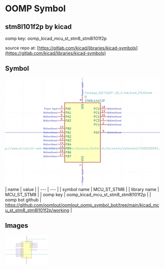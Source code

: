 # OOMP Symbol  
## stm8l101f2p  by kicad  
  
oomp key: oomp_kicad_mcu_st_stm8_stm8l101f2p  
  
source repo at: [https://gitlab.com/kicad/libraries/kicad-symbols](https://gitlab.com/kicad/libraries/kicad-symbols)  
## Symbol  
  
[![working.png](working_600.png)](working.png)  
| name | value | 
| --- | --- | 
| symbol name | MCU_ST_STM8 | 
| library name | MCU_ST_STM8 | 
| oomp key | oomp_kicad_mcu_st_stm8_stm8l101f2p | 
| oomp bot github | https://github.com/oomlout/oomlout_oomp_symbol_bot/tree/main/kicad_mcu_st_stm8_stm8l101f2p/working | 
## Images  
  
[![working.png](working_140.png)](working.png)  
